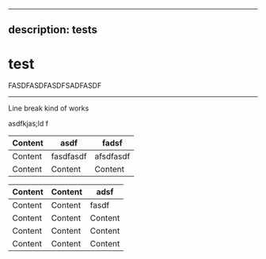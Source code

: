 ***

## description: tests

# test

FASDFASDFASDFSADFASDF

***

Line break kind of works

asdfkjas;ld f

| Content | asdf      | fadsf     |
| ------- | --------- | --------- |
| Content | fasdfasdf | afsdfasdf |
| Content | Content   | Content   |



| Content | Content | adsf    |
| ------- | ------- | ------- |
| Content | Content | fasdf   |
| Content | Content | Content |
| Content | Content | Content |
| Content | Content | Content |

